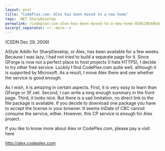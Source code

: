 ```yaml
---
layout: post
title: "CodePlex.com: Alex has been moved to a new home"
tags: .NET SharpDevelop
permalink: /codeplex-com-alex-has-been-moved-to-a-new-home-856628648bdd
excerpt_separator: <!--more-->
---
```

(CSDN Dec 29, 2006)

AStyle AddIn for SharpDevelop, or Alex, has been available for a few weeks. Because I was lazy, I had not tried to build a separate page for it. Since GForge is now not a perfect place to host projects (I hate HTTPS), I decide to try other free service. Luckily I find CodePlex.com quite well, although it is supported by Microsoft. As a result, I move Alex there and see whether the service is good enough.

As I wish, it is amazing in certain aspects. First, it is very easy to learn than GForge or SF.net. Second, I can write a long enough summary in the front page. Third, it looks nice. But there is a sad limitation, no direct link to the file package is available. If you decide to download one package you have to accept the license in your browser. It seems InDate of CBC cannot consume the service, either. However, this CP service is enough for Alex project.

If you like to know more about Alex or CodePlex.com, please pay a visit here

http://alex.codeplex.com
<!--more-->